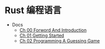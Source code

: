 # Rust 编程语言

- Docs
  * [Ch 00 Forword And Introduction](docs/Ch00_Forword_and_Introduction.md)
  * [Ch 01 Getting Started](docs/Ch01_Getting_Started.md)
  * [Ch 02 Programming A Guessing Game](docs/Ch02_Programming_a_Guessing_Game.md)
